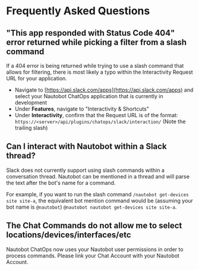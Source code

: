 # Frequently Asked Questions

## "This app responded with Status Code 404" error returned while picking a filter from a slash command

If a 404 error is being returned while trying to use a slash command that allows for filtering, there is most likely a typo within the Interactivity Request URL for your application.

- Navigate to [https://api.slack.com/apps](https://api.slack.com/apps) and select your Nautobot ChatOps application that is currently in development
- Under **Features**, navigate to "Interactivity & Shortcuts"
- Under **Interactivity**, confirm that the Request URL is of the format: `https://<server>/api/plugins/chatops/slack/interaction/` (Note the trailing slash)

## Can I interact with Nautobot within a Slack thread?

Slack does not currently support using slash commands within a conversation thread.  Nautobot can be mentioned in a thread and will parse the text after the bot's name for a command.  

For example, if you want to run the slash command `/nautobot get-devices site site-a`, the equivalent bot mention command would be (assuming your bot name is `@nautobot`) `@nautobot nautobot get-devices site site-a`.

## The Chat Commands do not allow me to select locations/devices/interfaces/etc

Nautobot ChatOps now uses your Nautobot user permissions in order to process commands. Please link your Chat Account with your Nautobot Account.
